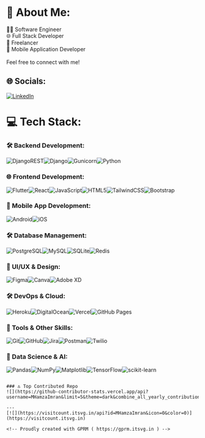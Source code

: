 # 💫 About Me:
👨‍💻 Software Engineer<br>🌐 Full Stack Developer<br>💼 Freelancer<br>📱 Mobile Application Developer<br><br>Feel free to connect with me!<br>


## 🌐 Socials:
[![LinkedIn](https://img.shields.io/badge/LinkedIn-%230077B5.svg?logo=linkedin&logoColor=white)](https://linkedin.com/in/mhamzaimran) 

# 💻 Tech Stack:

### 🛠️ Backend Development:
![DjangoREST](https://img.shields.io/badge/DJANGO-REST-ff1709?style=for-the-badge&logo=django&logoColor=white&color=ff1709&labelColor=gray)![Django](https://img.shields.io/badge/django-%23092E20.svg?style=for-the-badge&logo=django&logoColor=white)![Gunicorn](https://img.shields.io/badge/gunicorn-%298729.svg?style=for-the-badge&logo=gunicorn&logoColor=white)![Python](https://img.shields.io/badge/python-3670A0?style=for-the-badge&logo=python&logoColor=ffdd54)  

### 🌐 Frontend Development:
![Flutter](https://img.shields.io/badge/flutter-%2302569B.svg?style=for-the-badge&logo=flutter&logoColor=white)![React](https://img.shields.io/badge/react-%2320232a.svg?style=for-the-badge&logo=react&logoColor=%2361DAFB)![JavaScript](https://img.shields.io/badge/javascript-%23323330.svg?style=for-the-badge&logo=javascript&logoColor=%23F7DF1E)![HTML5](https://img.shields.io/badge/html5-%23E34F26.svg?style=for-the-badge&logo=html5&logoColor=white)![TailwindCSS](https://img.shields.io/badge/tailwindcss-%2338B2AC.svg?style=for-the-badge&logo=tailwind-css&logoColor=white)![Bootstrap](https://img.shields.io/badge/bootstrap-%238511FA.svg?style=for-the-badge&logo=bootstrap&logoColor=white)

### 📱 Mobile App Development:
![Android](https://img.shields.io/badge/android-%23FF6F00.svg?style=for-the-badge&logo=android&logoColor=white)![iOS](https://img.shields.io/badge/iOS-%23000000.svg?style=for-the-badge&logo=apple&logoColor=white)  

### 🛠️ Database Management:
![PostgreSQL](https://img.shields.io/badge/postgres-%23316192.svg?style=for-the-badge&logo=postgresql&logoColor=white)![MySQL](https://img.shields.io/badge/mysql-4479A1.svg?style=for-the-badge&logo=mysql&logoColor=white)![SQLite](https://img.shields.io/badge/sqlite-%2307405e.svg?style=for-the-badge&logo=sqlite&logoColor=white)![Redis](https://img.shields.io/badge/redis-%23DD0031.svg?style=for-the-badge&logo=redis&logoColor=white)  

### 🎨 UI/UX & Design:
![Figma](https://img.shields.io/badge/figma-%23F24E1E.svg?style=for-the-badge&logo=figma&logoColor=white)![Canva](https://img.shields.io/badge/Canva-%2300C4CC.svg?style=for-the-badge&logo=Canva&logoColor=white)![Adobe XD](https://img.shields.io/badge/Adobe%20XD-470137?style=for-the-badge&logo=Adobe%20XD&logoColor=#FF61F6)  

### 🛠️ DevOps & Cloud:
![Heroku](https://img.shields.io/badge/heroku-%23430098.svg?style=for-the-badge&logo=heroku&logoColor=white)![DigitalOcean](https://img.shields.io/badge/DigitalOcean-%230167ff.svg?style=for-the-badge&logo=digitalOcean&logoColor=white)![Vercel](https://img.shields.io/badge/vercel-%23000000.svg?style=for-the-badge&logo=vercel&logoColor=white)![GitHub Pages](https://img.shields.io/badge/github%20pages-121013?style=for-the-badge&logo=github&logoColor=white)  

### 📝 Tools & Other Skills:
![Git](https://img.shields.io/badge/git-%23F05033.svg?style=for-the-badge&logo=git&logoColor=white)![GitHub](https://img.shields.io/badge/github-%23121011.svg?style=for-the-badge&logo=github&logoColor=white)![Jira](https://img.shields.io/badge/jira-%230A0FFF.svg?style=for-the-badge&logo=jira&logoColor=white)![Postman](https://img.shields.io/badge/Postman-FF6C37?style=for-the-badge&logo=postman&logoColor=white)![Twilio](https://img.shields.io/badge/Twilio-F22F46?style=for-the-badge&logo=Twilio&logoColor=white) 

### 🔬 Data Science & AI:
![Pandas](https://img.shields.io/badge/pandas-%23150458.svg?style=for-the-badge&logo=pandas&logoColor=white)![NumPy](https://img.shields.io/badge/numpy-%23013243.svg?style=for-the-badge&logo=numpy&logoColor=white)![Matplotlib](https://img.shields.io/badge/Matplotlib-%23ffffff.svg?style=for-the-badge&logo=Matplotlib&logoColor=black)![TensorFlow](https://img.shields.io/badge/TensorFlow-%23FF6F00.svg?style=for-the-badge&logo=TensorFlow&logoColor=white)![scikit-learn](https://img.shields.io/badge/scikit--learn-%23F7931E.svg?style=for-the-badge&logo=scikit-learn&logoColor=white)  
```  

### 🔝 Top Contributed Repo
![](https://github-contributor-stats.vercel.app/api?username=MHamzaImran&limit=5&theme=dark&combine_all_yearly_contributions=true)

---
[![](https://visitcount.itsvg.in/api?id=MHamzaImran&icon=0&color=0)](https://visitcount.itsvg.in)

<!-- Proudly created with GPRM ( https://gprm.itsvg.in ) -->
